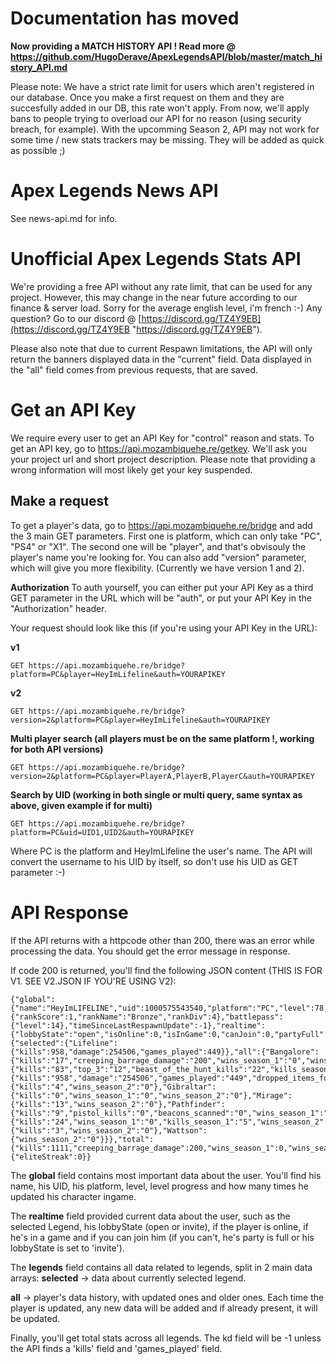 # Documentation has moved


**Now providing a MATCH HISTORY API ! Read more @ https://github.com/HugoDerave/ApexLegendsAPI/blob/master/match_history_API.md**

Please note: We have a strict rate limit for users which aren't registered in our database. Once you make a first request on them and they are succesfully added in our DB, this rate won't apply. From now, we'll apply bans to people trying to overload our API for no reason (using security breach, for example).
With the upcomming Season 2, API may not work for some time / new stats trackers may be missing. They will be added as quick as possible ;)

# Apex Legends News API
See news-api.md for info.

# Unofficial Apex Legends Stats API

We're providing a free API without any rate limit, that can be used for any project. However, this may change in the near future according to our finance & server load. Sorry for the average english level, i'm french :-)
Any question? Go to our discord @ [https://discord.gg/TZ4Y9EB](https://discord.gg/TZ4Y9EB "https://discord.gg/TZ4Y9EB").

Please also note that due to current Respawn limitations, the API will only return the banners displayed data in the "current" field. Data displayed in the "all" field comes from previous requests, that are saved.

# Get an API Key

We require every user to get an API Key for "control" reason and stats. To get an API key, go to https://api.mozambiquehe.re/getkey. We'll ask you your project url and short project description. Please note that providing a wrong information will most likely get your key suspended.

## Make a request

To get a player's data, go to https://api.mozambiquehe.re/bridge and add the 3 main GET parameters. First one is platform, which can only take "PC", "PS4" or "X1". The second one will be "player", and that's obvisouly the player's name you're looking for. You can also add "version" parameter, which will give you more flexibility. (Currently we have version 1 and 2).

**Authorization**
To auth yourself, you can either put your API Key as a third GET parameter in the URL which will be "auth", or put your API Key in the "Authorization" header.

Your request should look like this (if you're using your API Key in the URL):

**v1**

    GET https://api.mozambiquehe.re/bridge?platform=PC&player=HeyImLifeline&auth=YOURAPIKEY
    
**v2**
    
    GET https://api.mozambiquehe.re/bridge?version=2&platform=PC&player=HeyImLifeline&auth=YOURAPIKEY
    
    
**Multi player search (all players must be on the same platform !, working for both API versions)**
    
    GET https://api.mozambiquehe.re/bridge?version=2&platform=PC&player=PlayerA,PlayerB,PlayerC&auth=YOURAPIKEY
    
**Search by UID (working in both single or multi query, same syntax as above, given example if for multi)**
    
    GET https://api.mozambiquehe.re/bridge?platform=PC&uid=UID1,UID2&auth=YOURAPIKEY
    
    
Where PC is the platform and HeyImLifeline the user's name. The API will convert the username to his UID by itself, so don't use his UID as GET parameter :-)

# API Response
If the API returns with a httpcode other than 200, there was an error while processing the data. You should get the error message in response.

If code 200 is returned, you'll find the following JSON content (THIS IS FOR V1. SEE V2.JSON IF YOU'RE USING V2):

    {"global":{"name":"HeyImLIFELINE","uid":1000575543540,"platform":"PC","level":78,"toNextLevelPercent":21,"internalUpdateCount":1900,"rank":{"rankScore":1,"rankName":"Bronze","rankDiv":4},"battlepass":{"level":14},"timeSinceLastRespawnUpdate":-1},"realtime":{"lobbyState":"open","isOnline":0,"isInGame":0,"canJoin":0,"partyFull":0,"selectedLegend":"Lifeline"},"legends":{"selected":{"Lifeline":{"kills":958,"damage":254506,"games_played":449}},"all":{"Bangalore":{"kills":"17","creeping_barrage_damage":"200","wins_season_1":"0","wins_season_2":"0"},"Bloodhound":{"kills":"83","top_3":"12","beast_of_the_hunt_kills":"22","kills_season_1":"8","wins_season_2":"0"},"Lifeline":{"kills":"958","damage":"254506","games_played":"449","dropped_items_for_squadmates":"244","wins_season_2":"0"},"Caustic":{"kills":"4","wins_season_2":"0"},"Gibraltar":{"kills":"0","wins_season_1":"0","wins_season_2":"0"},"Mirage":{"kills":"13","wins_season_2":"0"},"Pathfinder":{"kills":"9","pistol_kills":"0","beacons_scanned":"0","wins_season_1":"0","wins_season_2":"0"},"Wraith":{"kills":"24","wins_season_1":"0","kills_season_1":"5","wins_season_2":"0"},"Octane":{"kills":"3","wins_season_2":"0"},"Wattson":{"wins_season_2":"0"}}},"total":{"kills":1111,"creeping_barrage_damage":200,"wins_season_1":0,"wins_season_2":0,"top_3":12,"beast_of_the_hunt_kills":22,"kills_season_1":13,"damage":254506,"games_played":449,"dropped_items_for_squadmates":244,"pistol_kills":0,"beacons_scanned":0,"kd":-1},"event":{"eliteStreak":0}}

The **global** field contains most important data about the user. You'll find his name, his UID, his platform, level, level progress and how many times he updated his character ingame.

The **realtime** field provided current data about the user, such as the selected Legend, his lobbyState (open or invite), if the player is online, if he's in a game and if you can join him (if you can't, he's party is full or his lobbyState is set to 'invite').

The **legends** field contains all data related to legends, split in 2 main data arrays:
   **selected** -> data about currently selected legend.

   **all** -> player's data history, with updated ones and older ones. Each time the player is updated, any new data will be added and if already present, it will be updated.

Finally, you'll get total stats across all legends. The kd field will be -1 unless the API finds a 'kills' field and 'games_played' field.

